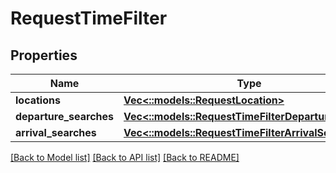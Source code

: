 # RequestTimeFilter

## Properties
Name | Type | Description | Notes
------------ | ------------- | ------------- | -------------
**locations** | [**Vec<::models::RequestLocation>**](RequestLocation.md) |  | 
**departure_searches** | [**Vec<::models::RequestTimeFilterDepartureSearch>**](RequestTimeFilterDepartureSearch.md) |  | [optional] 
**arrival_searches** | [**Vec<::models::RequestTimeFilterArrivalSearch>**](RequestTimeFilterArrivalSearch.md) |  | [optional] 

[[Back to Model list]](../README.md#documentation-for-models) [[Back to API list]](../README.md#documentation-for-api-endpoints) [[Back to README]](../README.md)


